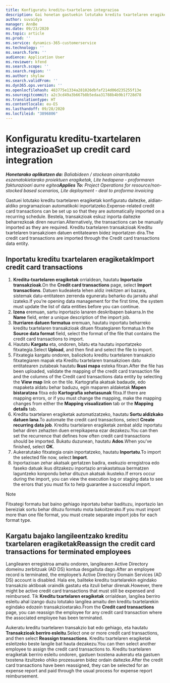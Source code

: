 ```yaml
---
title: Konfiguratu kreditu-txartelaren integrazioa
description: Gai honetan gastuekin lotutako kreditu txartelaren eragiketak nola inportatu eta nola mantendu azaltzen da.
author: suvaidya
manager: AnnBe
ms.date: 09/23/2020
ms.topic: article
ms.prod: ''
ms.service: dynamics-365-customerservice
ms.technology: ''
ms.search.form: ''
audience: Application User
ms.reviewer: kfend
ms.search.scope: ''
ms.search.region: ''
ms.author: shylaw
ms.search.validFrom: ''
ms.dyn365.ops.version: ''
ms.openlocfilehash: 483775e1334a281026dbfaf214d06d235255f13e
ms.sourcegitcommit: a2c3cd49a3b667b8b5edaa31788b4b9b1f728d78
ms.translationtype: HT
ms.contentlocale: eu-ES
ms.lasthandoff: 09/28/2020
ms.locfileid: "3896806"
---
```

# <a name="set-up-credit-card-integration"></a><span data-ttu-id="e16cd-103">Konfiguratu kreditu-txartelaren integrazioa</span><span class="sxs-lookup"><span data-stu-id="e16cd-103">Set up credit card integration</span></span>

<span data-ttu-id="e16cd-104">_**Honetarako aplikatzen da:** Baliabideen / stockean oinarritutako eszenatokietarako proiektuen eragiketak, Lite hedapena - proformaren fakturazioari aurre egitea_</span><span class="sxs-lookup"><span data-stu-id="e16cd-104">_**Applies To:** Project Operations for resource/non-stocked based scenarios, Lite deployment - deal to proforma invoicing_</span></span>

<span data-ttu-id="e16cd-105">Gastuei lotutako kreditu txartelaren eragiketak konfiguratu daitezke, aldian-aldiko programazioan automatikoki inportatzeko.</span><span class="sxs-lookup"><span data-stu-id="e16cd-105">Expense-related credit card transactions can be set up so that they are automatically imported on a recurring schedule.</span></span> <span data-ttu-id="e16cd-106">Bestela, transakzioak eskuz inporta daitezke beharrezkoak diren neurrian.</span><span class="sxs-lookup"><span data-stu-id="e16cd-106">Alternatively, the transactions can be manually imported as they are required.</span></span> <span data-ttu-id="e16cd-107">Kreditu txartelaren transakzioak Kreditu txartelaren transakzioen datuen entitatearen bidez inportatzen dira.</span><span class="sxs-lookup"><span data-stu-id="e16cd-107">The credit card transactions are imported through the Credit card transactions data entity.</span></span>

## <a name="import-credit-card-transactions"></a><span data-ttu-id="e16cd-108">Inportatu kreditu txartelaren eragiketak</span><span class="sxs-lookup"><span data-stu-id="e16cd-108">Import credit card transactions</span></span>

1. <span data-ttu-id="e16cd-109">**Kreditu-txartelaren eragiketak** orrialdean, hautatu **Inportazio transakzioak**.</span><span class="sxs-lookup"><span data-stu-id="e16cd-109">On the **Credit card transactions** page, select **Import transactions**.</span></span> <span data-ttu-id="e16cd-110">Datuen kudeaketa lehen aldiz irekitzen ari bazara, sistemak datu-entitateen zerrenda eguneratu beharko du jarraitu ahal izateko.</span><span class="sxs-lookup"><span data-stu-id="e16cd-110">If you’re opening data management for the first time, the system must update the list of data entities before you can continue.</span></span>
2. <span data-ttu-id="e16cd-111">**Izena** eremuan, sartu inportazio lanaren deskribapen bakarra.</span><span class="sxs-lookup"><span data-stu-id="e16cd-111">In the **Name** field, enter a unique description of the import job.</span></span>
3. <span data-ttu-id="e16cd-112">**Iturriaren datuen formatua** eremuan, hautatu inportatu beharreko kreditu txartelaren transakzioak dituen fitxategiaren formatua.</span><span class="sxs-lookup"><span data-stu-id="e16cd-112">In the **Source data format** field, select the format of the file that contains the credit card transactions to import.</span></span>
4. <span data-ttu-id="e16cd-113">Hautatu **Kargatu** eta, ondoren, bilatu eta hautatu inportatzeko fitxategia.</span><span class="sxs-lookup"><span data-stu-id="e16cd-113">Select **Upload**, and then find and select the file to import.</span></span>
5. <span data-ttu-id="e16cd-114">Fitxategia kargatu ondoren, baliozkotu kreditu txartelaren transakzio fitxategiaren mapak eta Kreditu txartelaren transakzioen datu entitatearen zutabeak hautatu **Ikusi mapa** esteka fitxan.</span><span class="sxs-lookup"><span data-stu-id="e16cd-114">After the file has been uploaded, validate the mapping of the credit card transaction file and the columns of the Credit card transactions data entity by selecting the **View map** link on the tile.</span></span> <span data-ttu-id="e16cd-115">Kartografia akatsak badaude, edo mapaketa aldatu behar baduzu, egin maparen aldaketak **Mapen bistaratzea** fitxa edo **Kartografia xehetasunak** fitxa.</span><span class="sxs-lookup"><span data-stu-id="e16cd-115">If there are mapping errors, or if you must change the mapping, make the mapping changes from either the **Mapping visualization** tab or the **Mapping details** tab.</span></span>
6. <span data-ttu-id="e16cd-116">Kreditu txartelaren eragiketak automatizatzeko, hautatu **Sortu aldizkako datuen lana**.</span><span class="sxs-lookup"><span data-stu-id="e16cd-116">To automate the credit card transactions, select **Create recurring data job**.</span></span> <span data-ttu-id="e16cd-117">Kreditu txartelaren eragiketak zenbat aldiz inportatu behar diren zehazten duen errepikapena ezar dezakezu.</span><span class="sxs-lookup"><span data-stu-id="e16cd-117">You can then set the recurrence that defines how often credit card transactions should be imported.</span></span> <span data-ttu-id="e16cd-118">Bukatu duzunean, hautatu **Ados**.</span><span class="sxs-lookup"><span data-stu-id="e16cd-118">When you’ve finished, select **OK**.</span></span>
7. <span data-ttu-id="e16cd-119">Aukeratutako fitxategia orain inportatzeko, hautatu **Inportatu**.</span><span class="sxs-lookup"><span data-stu-id="e16cd-119">To import the selected file now, select **Import**.</span></span>
8. <span data-ttu-id="e16cd-120">Inportazioan zehar akatsak gertatzen badira, exekuzio erregistroa edo faseko datuak ikus ditzakezu inportazio arrakastatsua bermatzen laguntzeko konpondu behar dituzun akatsak ikusteko.</span><span class="sxs-lookup"><span data-stu-id="e16cd-120">If errors occur during the import, you can view the execution log or staging data to see the errors that you must fix to help guarantee a successful import.</span></span>

> [!NOTE]
> <span data-ttu-id="e16cd-121">Fitxategi formatu bat baino gehiago inportatu behar badituzu, inportazio lan bereiziak sortu behar dituzu formatu mota bakoitzerako.</span><span class="sxs-lookup"><span data-stu-id="e16cd-121">If you must import more than one file format, you must create separate import jobs for each format type.</span></span>

## <a name="reassign-the-credit-card-transactions-for-terminated-employees"></a><span data-ttu-id="e16cd-122">Kargatu bajako langileentzako kreditu txartelaren eragiketak</span><span class="sxs-lookup"><span data-stu-id="e16cd-122">Reassign the credit card transactions for terminated employees</span></span>

<span data-ttu-id="e16cd-123">Langilearen erregistroa amaitu ondoren, langilearen Active Directory domeinu zerbitzuak (AD DS) kontua desgaituta dago.</span><span class="sxs-lookup"><span data-stu-id="e16cd-123">After an employee record is terminated, the employee’s Active Directory Domain Services (AD DS) account is disabled.</span></span> <span data-ttu-id="e16cd-124">Hala ere, baliteke kreditu txartelarekin egindako transakzio aktiboak oraindik gastatu eta itzuli behar direnak.</span><span class="sxs-lookup"><span data-stu-id="e16cd-124">However, there might be active credit card transactions that must still be expensed and reimbursed.</span></span> <span data-ttu-id="e16cd-125">Tik **Kreditu txartelaren eragiketak** orrialdean, langilea berriro esleitu ahal izango duzu lotutako langilea amaitu den kreditu txartelarekin egindako edozein transakzioetarako.</span><span class="sxs-lookup"><span data-stu-id="e16cd-125">From the **Credit card transactions** page, you can reassign the employee for any credit card transaction where the associated employee has been terminated.</span></span>

<span data-ttu-id="e16cd-126">Aukeratu kreditu txartelaren transakzio bat edo gehiago, eta hautatu **Transakzioak berriro esleitu**.</span><span class="sxs-lookup"><span data-stu-id="e16cd-126">Select one or more credit card transactions, and then select **Reassign transactions**.</span></span> <span data-ttu-id="e16cd-127">Kreditu txartelaren eragiketak esleitzeko beste langile bat hauta dezakezu.</span><span class="sxs-lookup"><span data-stu-id="e16cd-127">You can then select another employee to assign the credit card transactions to.</span></span> <span data-ttu-id="e16cd-128">Kreditu txartelaren eragiketak berriro esleitu ondoren, gastuen txostena aukeratu eta gastuen txostena itzultzeko ohiko prozesuaren bidez ordain daitezke.</span><span class="sxs-lookup"><span data-stu-id="e16cd-128">After the credit card transactions have been reassigned, they can be selected for an expense report and paid through the usual process for expense report reimbursement.</span></span>
